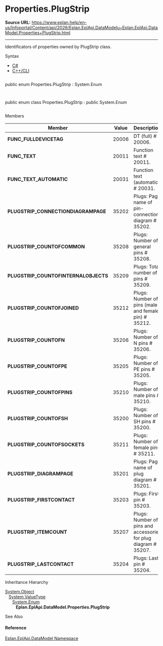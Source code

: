 # Properties.PlugStrip

**Source URL:** https://www.eplan.help/en-us/Infoportal/Content/api/2026/Eplan.EplApi.DataModelu~Eplan.EplApi.DataModel.Properties+PlugStrip.html

---

Identificators of properties owned by PlugStrip class.

Syntax

- [C#](#i-syntax-CS)
- [C++/CLI](#i-syntax-CPP2005)

```
```
public enum Properties.PlugStrip : System.Enum
```
```

```
```
public enum class Properties.PlugStrip : public System.Enum
```
```

Members

| Member | Value | Description |
| --- | --- | --- |
| **FUNC\_FULLDEVICETAG** | 20006 | DT (full) # 20006. |
| **FUNC\_TEXT** | 20011 | Function text # 20011. |
| **FUNC\_TEXT\_AUTOMATIC** | 20031 | Function text (automatic) # 20031. |
| **PLUGSTRIP\_CONNECTIONDIAGRAMPAGE** | 35202 | Plugs: Page name of pin-connection diagram # 35202. |
| **PLUGSTRIP\_COUNTOFCOMMON** | 35208 | Plugs: Number of general pins # 35208. |
| **PLUGSTRIP\_COUNTOFINTERNALOBJECTS** | 35209 | Plugs: Total number of pins # 35209. |
| **PLUGSTRIP\_COUNTOFJOINED** | 35212 | Plugs: Number of pins (male and female pin) # 35212. |
| **PLUGSTRIP\_COUNTOFN** | 35206 | Plugs: Number of N pins # 35206. |
| **PLUGSTRIP\_COUNTOFPE** | 35205 | Plugs: Number of PE pins # 35205. |
| **PLUGSTRIP\_COUNTOFPINS** | 35210 | Plugs: Number of male pins # 35210. |
| **PLUGSTRIP\_COUNTOFSH** | 35200 | Plugs: Number of SH pins # 35200. |
| **PLUGSTRIP\_COUNTOFSOCKETS** | 35211 | Plugs: Number of female pins # 35211. |
| **PLUGSTRIP\_DIAGRAMPAGE** | 35201 | Plugs: Page name of plug diagram # 35201. |
| **PLUGSTRIP\_FIRSTCONTACT** | 35203 | Plugs: First pin # 35203. |
| **PLUGSTRIP\_ITEMCOUNT** | 35207 | Plugs: Number of pins and accessories for plug diagram # 35207. |
| **PLUGSTRIP\_LASTCONTACT** | 35204 | Plugs: Last pin # 35204. |

Inheritance Hierarchy

[System.Object](#)  
   [System.ValueType](#)  
      [System.Enum](#)  
         **Eplan.EplApi.DataModel.Properties.PlugStrip**

See Also

#### Reference

[Eplan.EplApi.DataModel Namespace](Eplan.EplApi.DataModelu~Eplan.EplApi.DataModel_namespace.html)
